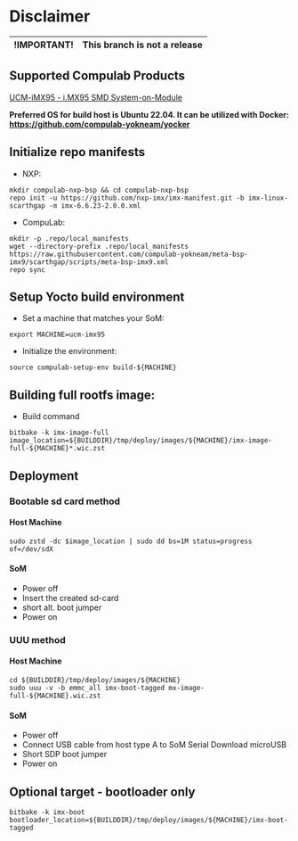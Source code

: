 # Disclaimer                                                                                                                                                                                                                                                                    

| !IMPORTANT! | This branch is not a release |
|---|---|

## Supported Compulab Products
[UCM-iMX95 - i.MX95 SMD System-on-Module](https://www.compulab.com/products/computer-on-modules/ucm-imx95-nxp-i-mx-95-som-system-on-module/)

**Preferred OS for build host is Ubuntu 22.04. It can be utilized with Docker: https://github.com/compulab-yokneam/yocker**
## Initialize repo manifests
* NXP:
```
mkdir compulab-nxp-bsp && cd compulab-nxp-bsp
repo init -u https://github.com/nxp-imx/imx-manifest.git -b imx-linux-scarthgap -m imx-6.6.23-2.0.0.xml
```
* CompuLab:
```
mkdir -p .repo/local_manifests
wget --directory-prefix .repo/local_manifests https://raw.githubusercontent.com/compulab-yokneam/meta-bsp-imx9/scarthgap/scripts/meta-bsp-imx9.xml
repo sync
```
## Setup Yocto build environment
* Set a machine that matches your SoM:
```
export MACHINE=ucm-imx95
```
* Initialize the environment:
```
source compulab-setup-env build-${MACHINE}
```
##  Building full rootfs image:
* Build command
```
bitbake -k imx-image-full
image_location=${BUILDDIR}/tmp/deploy/images/${MACHINE}/imx-image-full-${MACHINE}*.wic.zst
```
## Deployment
### Bootable sd card method
#### Host Machine ####
```
sudo zstd -dc $image_location | sudo dd bs=1M status=progress of=/dev/sdX
```
#### SoM ####
* Power off
* Insert the created sd-card
* short alt. boot jumper
* Power on
### UUU method
#### Host Machine ####
```
cd ${BUILDDIR}/tmp/deploy/images/${MACHINE}
sudo uuu -v -b emmc_all imx-boot-tagged mx-image-full-${MACHINE}.wic.zst
```
#### SoM ####
* Power off
* Connect USB cable from host type A to SoM Serial Download microUSB
* Short SDP boot jumper
* Power on
## Optional target - bootloader only
```
bitbake -k imx-boot
bootloader_location=${BUILDDIR}/tmp/deploy/images/${MACHINE}/imx-boot-tagged
```
